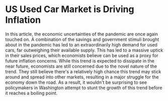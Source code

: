 # US Used Car Market is Driving Inflation

In this article, the economic uncertainties of the pandemic are once again touched on. A combination of the savings and government stimuli brought about in the pandemic has led to an extraordinarily high demand for used cars, far outweighing their available supply. This has led to a massive uptick in their sales prices, which economists believe can be used as a proxy for future inflation concerns. While this trend is expected to dissipate in the near future, economists are still concerned due to the novel nature of the trend. They still believe there's a relatively high chance this trend may stick around and spread into other markets, resulting in a major struggle for the economy down the road. As a result, it wouldn't be surprising to see policymakers in Washington attempt to stunt the growth of this trend before it reaches a boiling point.
